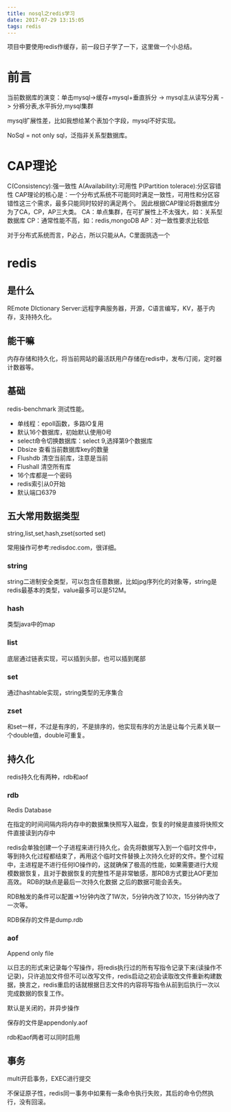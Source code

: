 ```yaml
---
title: nosql之redis学习
date: 2017-07-29 13:15:05
tags: redis
---
```


项目中要使用redis作缓存，前一段日子学了一下，这里做一个小总结。

<!--more-->

# 前言
当前数据库的演变：单击mysql->缓存+mysql+垂直拆分 -> mysql主从读写分离 -> 分裤分表,水平拆分,mysql集群 

mysql扩展性差，比如我想给某个表加个字段，mysql不好实现。

NoSql = not only sql，泛指非关系型数据库。

# CAP理论
C(Consistency):强一致性
A(Availability):可用性
P(Partition tolerace):分区容错性
CAP理论的核心是：一个分布式系统不可能同时满足一致性，可用性和分区容错性这三个需求，最多只能同时较好的满足两个。
因此根据CAP理论将数据库分为了CA，CP，AP三大类。
CA：单点集群，在可扩展性上不太强大，如：关系型数据库
CP：通常性能不高，如：redis,mongoDB
AP：对一致性要求比较低

对于分布式系统而言，P必占，所以只能从A，C里面挑选一个

# redis

## 是什么
REmote DIctionary Server:远程字典服务器，开源，C语言编写，KV，基于内存，支持持久化。

## 能干嘛
内存存储和持久化，将当前网站的最活跃用户存储在redis中，发布/订阅，定时器计数器等。

## 基础

redis-benchmark 测试性能。

* 单线程：epoll函数，多路IO复用
* 默认16个数据库，初始默认使用0号
* select命令切换数据库：select 9,选择第9个数据库
* Dbsize 查看当前数据库key的数量
* Flushdb 清空当前库，注意是当前
* Flushall 清空所有库
* 16个库都是一个密码
* redis索引从0开始
* 默认端口6379

## 五大常用数据类型
string,list,set,hash,zset(sorted set)

常用操作可参考:redisdoc.com，很详细。


### string
string二进制安全类型，可以包含任意数据，比如jpg序列化的对象等，string是redis最基本的类型，value最多可以是512M。

### hash
类型java中的map

### list
底层通过链表实现，可以插到头部，也可以插到尾部

### set
通过hashtable实现，string类型的无序集合
### zset
和set一样，不过是有序的，不是排序的，他实现有序的方法是让每个元素关联一个double值，double可重复。

## 持久化
redis持久化有两种，rdb和aof

### rdb
Redis Database

在指定的时间间隔内将内存中的数据集快照写入磁盘，恢复的时候是直接将快照文件直接读到内存中

redis会单独创建一个子进程来进行持久化，会先将数据写入到一个临时文件中，等到持久化过程都结束了，再用这个临时文件替换上次持久化好的文件。整个过程中，主进程是不进行任何IO操作的，这就确保了极高的性能，如果需要进行大规模数据恢复，且对于数据恢复的完整性不是非常敏感，那RDB方式要比AOF更加高效。
RDB的缺点是最后一次持久化数据 之后的数据可能会丢失。

RDB触发的条件可以配置->1分钟内改了1W次，5分钟内改了10次，15分钟内改了一次等。

RDB保存的文件是dump.rdb

### aof
Append only file

以日志的形式来记录每个写操作，将redis执行过的所有写指令记录下来(读操作不记录)，只许追加文件但不可以改写文件，redis启动之初会读取改文件重新构建数据，换言之，redis重启的话就根据日志文件的内容将写指令从前到后执行一次以完成数据的恢复工作。

默认是关闭的，并异步操作

保存的文件是appendonly.aof

rdb和aof两者可以同时启用

## 事务
multi开启事务，EXEC进行提交

不保证原子性，redis同一事务中如果有一条命令执行失败，其后的命令仍然执行，没有回滚。


